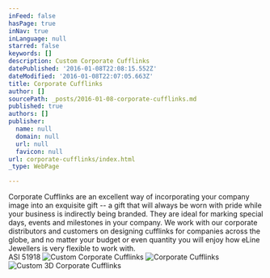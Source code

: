 ```yaml
---
inFeed: false
hasPage: true
inNav: true
inLanguage: null
starred: false
keywords: []
description: Custom Corporate Cufflinks
datePublished: '2016-01-08T22:08:15.552Z'
dateModified: '2016-01-08T22:07:05.663Z'
title: Corporate Cufflinks
author: []
sourcePath: _posts/2016-01-08-corporate-cufflinks.md
published: true
authors: []
publisher:
  name: null
  domain: null
  url: null
  favicon: null
url: corporate-cufflinks/index.html
_type: WebPage

---
```

Corporate Cufflinks are an excellent way of incorporating your company image into an exquisite gift -- a gift that will always be worn with pride while your business is indirectly being branded. They are ideal for marking special days, events and milestones in your company. We work with our corporate distributors and customers on designing cufflinks for companies across the globe, and no matter your budget or even quantity you will enjoy how eLine Jewellers is very flexible to work with.    
ASI 51918
![Custom Corporate Cufflinks](https://s3-us-west-2.amazonaws.com/the-grid-img/p/7ca4a4db6edcf1fa19cf82514ea89e7f41d23741.jpg)
![Corporate Cufflinks](https://s3-us-west-2.amazonaws.com/the-grid-img/p/a473a97318e4f36963041ff8aaca13e7b2cec5b6.jpg)
![Custom 3D Corporate Cufflinks](https://s3-us-west-2.amazonaws.com/the-grid-img/p/7764aaf6b29f90a57f30d3dbb45fba3dd89aecd5.jpg)